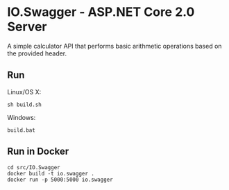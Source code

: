 # IO.Swagger - ASP.NET Core 2.0 Server

A simple calculator API that performs basic arithmetic operations based on the provided header.

## Run

Linux/OS X:

```
sh build.sh
```

Windows:

```
build.bat
```

## Run in Docker

```
cd src/IO.Swagger
docker build -t io.swagger .
docker run -p 5000:5000 io.swagger
```
